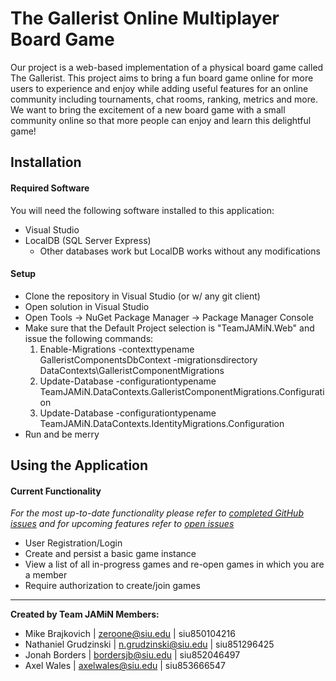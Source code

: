 # The Gallerist Online Multiplayer Board Game

Our project is a web-based implementation of a physical board game called The Gallerist. This project aims to bring a fun board game online for more users to experience and enjoy while adding useful features for an online community including tournaments, chat rooms, ranking, metrics and more. We want to bring the excitement of a new board game with a small community online so that more people can enjoy and learn this delightful game!

## Installation


#### Required Software

You will need the following software installed to this application:

- Visual Studio
- LocalDB (SQL Server Express)
    - Other databases work but LocalDB works without any modifications

#### Setup

- Clone the repository in Visual Studio (or w/ any git client)
- Open solution in Visual Studio
- Open Tools -> NuGet Package Manager -> Package Manager Console 
- Make sure that the Default Project selection is "TeamJAMiN.Web" and issue the following commands:
    1. Enable-Migrations -contexttypename GalleristComponentsDbContext -migrationsdirectory DataContexts\GalleristComponentMigrations
    2. Update-Database -configurationtypename TeamJAMiN.DataContexts.GalleristComponentMigrations.Configuration
    3. Update-Database -configurationtypename TeamJAMiN.DataContexts.IdentityMigrations.Configuration
- Run and be merry

## Using the Application

#### Current Functionality

*For the most up-to-date functionality please refer to [completed GitHub issues](https://github.com/SIU-CS-435/jamin-production/issues?q=is%3Aissue+is%3Aclosed) and for upcoming features refer to [open issues](https://github.com/SIU-CS-435/jamin-production/issues?utf8=%E2%9C%93&q=is%3Aissue+is%3Aopen)*

- User Registration/Login
- Create and persist a basic game instance
- View a list of all in-progress games and re-open games in which you are a member
- Require authorization to create/join games

-----

**Created by Team JAMiN Members:**

 - Mike Brajkovich | zeroone@siu.edu | siu850104216
 - Nathaniel Grudzinski | n.grudzinski@siu.edu | siu851296425
 - Jonah Borders | bordersjb@siu.edu | siu852046497
 - Axel Wales | axelwales@siu.edu | siu853666547
